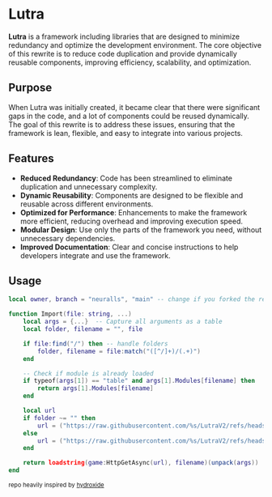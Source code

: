 # Lutra

**Lutra** is a framework including libraries that are designed to minimize redundancy and optimize the development environment. The core objective of this rewrite is to reduce code duplication and provide dynamically reusable components, improving efficiency, scalability, and optimization.

## Purpose

When Lutra was initially created, it became clear that there were significant gaps in the code, and a lot of components could be reused dynamically. The goal of this rewrite is to address these issues, ensuring that the framework is lean, flexible, and easy to integrate into various projects.

## Features

- **Reduced Redundancy**: Code has been streamlined to eliminate duplication and unnecessary complexity.
- **Dynamic Reusability**: Components are designed to be flexible and reusable across different environments.
- **Optimized for Performance**: Enhancements to make the framework more efficient, reducing overhead and improving execution speed.
- **Modular Design**: Use only the parts of the framework you need, without unnecessary dependencies.
- **Improved Documentation**: Clear and concise instructions to help developers integrate and use the framework.

## Usage
```lua
local owner, branch = "neuralls", "main" -- change if you forked the repo

function Import(file: string, ...)
    local args = {...}  -- Capture all arguments as a table
    local folder, filename = "", file

    if file:find("/") then -- handle folders
        folder, filename = file:match("([^/]+)/(.+)")
    end

    -- Check if module is already loaded
    if typeof(args[1]) == "table" and args[1].Modules[filename] then
        return args[1].Modules[filename]
    end

    local url
    if folder ~= "" then
        url = ("https://raw.githubusercontent.com/%s/LutraV2/refs/heads/%s/%s/%s.lua"):format(owner, branch, folder, filename) -- folder
    else
        url = ("https://raw.githubusercontent.com/%s/LutraV2/refs/heads/%s/%s.lua"):format(owner, branch, filename) -- no folder
    end

    return loadstring(game:HttpGetAsync(url), filename)(unpack(args))
end

```
<small>repo heavily inspired by [hydroxide](https://github.com/Upbolt/Hydroxide) </small>
